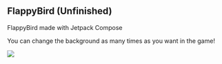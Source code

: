 ## FlappyBird (Unfinished)

FlappyBird made with Jetpack Compose

You can change the background as many times as you want in the game!

![](demo.gif)
